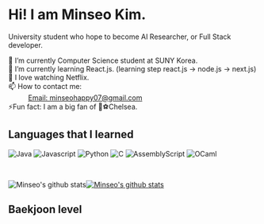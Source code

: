 
<h1> Hi! I am Minseo Kim. </h1>

<p> University student who hope to become AI Researcher, or Full Stack developer.</p>
<dl>
 <dt>🔭 I’m currently Computer Science student at SUNY Korea.</dt>
  <dt>🌱 I’m currently learning React.js. (learning step react.js -> node.js -> next.js) </dt>
  <dt>🤔 I love watching Netflix.</dt>
  <dt>📫 How to contact me: </dt>
     <dd><a href = "mailto:minseohappy07@gmail.com">Email: minseohappy07@gmail.com</a></dd>
  <dt>⚡Fun fact: I am a big fan of 🔵⚽️Chelsea. </dt>
</dl>

<h2> Languages that I learned </h2>

![Java](https://img.shields.io/badge/java-%23ED8B00.svg?style=for-the-badge&logo=openjdk&logoColor=white)
![Javascript](https://img.shields.io/badge/javascript-%23F7DF1E?.svg?style=for-the-badge&logo=javascript&logoColor=white)
![Python](https://img.shields.io/badge/python-3670A0?style=for-the-badge&logo=python&logoColor=ffdd54)
![C](https://img.shields.io/badge/c-%2300599C.svg?style=for-the-badge&logo=c&logoColor=white)
![AssemblyScript](https://img.shields.io/badge/assembly%20script-%23000000.svg?style=for-the-badge&logo=assemblyscript&logoColor=white)
![OCaml](https://img.shields.io/badge/OCaml-%23E98407.svg?style=for-the-badge&logo=ocaml&logoColor=white)

</br>

![Minseo's github stats](https://github-readme-stats.vercel.app/api?username=Aimtocode&show_icons=true)[![Minseo's github stats](https://github-readme-stats.vercel.app/api/top-langs/?username=Aimtocode&show_icons=true&hide_border=true&title_color=004386&icon_color=004386&layout=compact)](https://github.com/Aimtocode)

<h2>Baekjoon level</h2>


